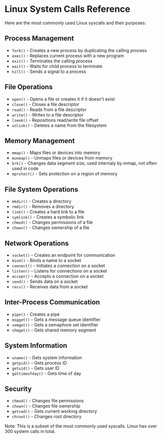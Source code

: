 

# Linux System Calls Reference

Here are the most commonly used Linux syscalls and their purposes:

## Process Management
- `fork()` - Creates a new process by duplicating the calling process
- `exec()` - Replaces current process with a new program
- `exit()` - Terminates the calling process
- `wait()` - Waits for child process to terminate
- `kill()` - Sends a signal to a process

## File Operations
- `open()` - Opens a file or creates it if it doesn't exist
- `close()` - Closes a file descriptor
- `read()` - Reads from a file descriptor
- `write()` - Writes to a file descriptor
- `lseek()` - Repositions read/write file offset
- `unlink()` - Deletes a name from the filesystem

## Memory Management
- `mmap()` - Maps files or devices into memory
- `munmap()` - Unmaps files or devices from memory
- `brk()` - Changes data segment size, used internaly by mmap, not often used in code
- `mprotect()` - Sets protection on a region of memory

## File System Operations
- `mkdir()` - Creates a directory
- `rmdir()` - Removes a directory
- `link()` - Creates a hard link to a file
- `symlink()` - Creates a symbolic link
- `chmod()` - Changes permissions of a file
- `chown()` - Changes ownership of a file

## Network Operations
- `socket()` - Creates an endpoint for communication
- `bind()` - Binds a name to a socket
- `connect()` - Initiates a connection on a socket
- `listen()` - Listens for connections on a socket
- `accept()` - Accepts a connection on a socket
- `send()` - Sends data on a socket
- `recv()` - Receives data from a socket

## Inter-Process Communication
- `pipe()` - Creates a pipe
- `msgget()` - Gets a message queue identifier
- `semget()` - Gets a semaphore set identifier
- `shmget()` - Gets shared memory segment

## System Information
- `uname()` - Gets system information
- `getpid()` - Gets process ID
- `getuid()` - Gets user ID
- `gettimeofday()` - Gets time of day

## Security
- `chmod()` - Changes file permissions
- `chown()` - Changes file ownership
- `getcwd()` - Gets current working directory
- `chroot()` - Changes root directory

Note: This is a subset of the most commonly used syscalls. Linux has over 300 system calls in total.
